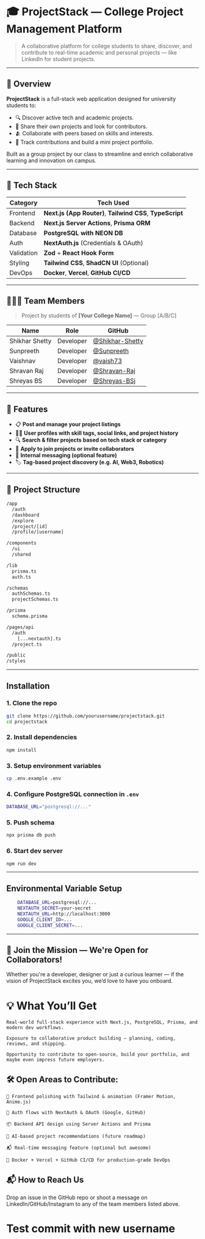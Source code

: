 # 🎓 ProjectStack — College Project Management Platform

> A collaborative platform for college students to share, discover, and contribute to real-time academic and personal projects — like LinkedIn for student projects.

---

## 📌 Overview

**ProjectStack** is a full-stack web application designed for university students to:
- 🔍 Discover active tech and academic projects.
- 🧠 Share their own projects and look for contributors.
- 🫂 Collaborate with peers based on skills and interests.
- 📂 Track contributions and build a mini project portfolio.

Built as a group project by our class to streamline and enrich collaborative learning and innovation on campus.

---

## 🚀 Tech Stack

| Category        | Tech Used                                      |
|-----------------|------------------------------------------------|
| Frontend        | **Next.js (App Router)**, **Tailwind CSS**, **TypeScript** |
| Backend         | **Next.js Server Actions**, **Prisma ORM**     |
| Database        | **PostgreSQL with NEON DB**  |
| Auth            | **NextAuth.js** (Credentials & OAuth)          |
| Validation      | **Zod** + **React Hook Form**                  |
| Styling         | **Tailwind CSS**, **ShadCN UI** (Optional)     |
| DevOps          | **Docker**, **Vercel**, **GitHub CI/CD**       |

---

## 🧑‍🤝‍🧑 Team Members

> Project by students of **[Your College Name]** — Group [A/B/C]

| Name | Role | GitHub |
|------|------|--------|
| Shikhar Shetty | Developer  | [@Shikhar-Shetty](https://github.com/Shikhar-Shetty) |
| Sunpreeth | Developer | [@Sunpreeth](https://github.com/anysdefdefe) |
| Vaishnav | Developer | [@vaish73](https://github.com/vaish73) |
| Shravan Raj | Developer | [@Shravan-Raj](https://github.com/ShravanRajj) |
| Shreyas BS | Developer | [@Shreyas-BSj](https://github.com/Shreyas-99) |

---

## 🔑 Features

- 📋 **Post and manage your project listings**
- 🧑‍💼 **User profiles with skill tags, social links, and project history**
- 🔍 **Search & filter projects based on tech stack or category**
- 🤝 **Apply to join projects or invite collaborators**
- 💬 **Internal messaging (optional feature)**
- 🏷️ **Tag-based project discovery (e.g. AI, Web3, Robotics)**

---

## 📁 Project Structure

```bash
/app
  /auth
  /dashboard
  /explore
  /project/[id]
  /profile/[username]

/components
  /ui
  /shared

/lib
  prisma.ts
  auth.ts

/schemas
  authSchemas.ts
  projectSchemas.ts

/prisma
  schema.prisma

/pages/api
  /auth
    [...nextauth].ts
  /project.ts

/public
/styles
```

---

## Installation

### 1. Clone the repo
```bash
git clone https://github.com/yourusername/projectstack.git
cd projectstack
```

### 2. Install dependencies
```bash
npm install
```

### 3. Setup environment variables
```bash
cp .env.example .env
```

### 4. Configure PostgreSQL connection in `.env`
```bash
DATABASE_URL="postgresql://..."
```

### 5. Push schema
```bash
npx prisma db push
```

### 6. Start dev server
```bash
npm run dev
```
---

## Environmental Variable Setup
```bash
    DATABASE_URL=postgresql://...
    NEXTAUTH_SECRET=your-secret
    NEXTAUTH_URL=http://localhost:3000
    GOOGLE_CLIENT_ID=...
    GOOGLE_CLIENT_SECRET=...
```
---

## 🤝 Join the Mission — We're Open for Collaborators!

Whether you're a developer, designer or just a curious learner — if the vision of ProjectStack excites you, we’d love to have you onboard.

# 💡 What You’ll Get

    Real-world full-stack experience with Next.js, PostgreSQL, Prisma, and modern dev workflows.

    Exposure to collaborative product building — planning, coding, reviews, and shipping.

    Opportunity to contribute to open-source, build your portfolio, and maybe even impress future employers.

## 🛠️ Open Areas to Contribute:

    🚀 Frontend polishing with Tailwind & animation (Framer Motion, Anime.js)

    🔐 Auth flows with NextAuth & OAuth (Google, GitHub)

    📦 Backend API design using Server Actions and Prisma

    🧠 AI-based project recommendations (future roadmap)

    📬 Real-time messaging feature (optional but awesome)

    🐳 Docker + Vercel + GitHub CI/CD for production-grade DevOps

## 📬 How to Reach Us

Drop an issue in the GitHub repo or shoot a message on LinkedIn/GitHub/Instagram to any of the team members listed above.

# Test commit with new username
